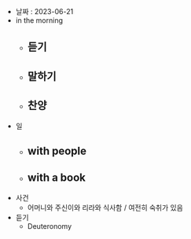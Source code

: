 - 날짜 : 2023-06-21
- in the morning
	- 듣기
		- 
	- 말하기
		-   
	- 찬양
		- 
- 일
	- with people
		- 
	- with a book
		- 
- 사건
	- 어머니와 주신이와 리라와 식사함 / 여전히 숙취가 있음
- 듣기
	- Deuteronomy 
